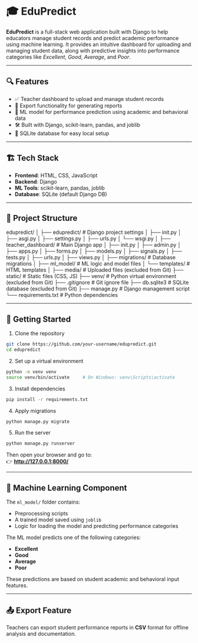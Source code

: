 # 🎓 EduPredict

**EduPredict** is a full-stack web application built with Django to help educators manage student records and predict academic performance using machine learning. It provides an intuitive dashboard for uploading and managing student data, along with predictive insights into performance categories like *Excellent*, *Good*, *Average*, and *Poor*.

---

## 🔍 Features

- ✅ Teacher dashboard to upload and manage student records
- 📂 Export functionality for generating reports
- 🧠 ML model for performance prediction using academic and behavioral data
- 🛠️ Built with Django, scikit-learn, pandas, and joblib
- 📄 SQLite database for easy local setup

---

## 🏗️ Tech Stack

- **Frontend**: HTML, CSS, JavaScript
- **Backend**: Django
- **ML Tools**: scikit-learn, pandas, joblib
- **Database**: SQLite (default Django DB)

---

## 📁 Project Structure

edupredict/
│
├── edupredict/ # Django project settings
│ ├── init.py
│ ├── asgi.py
│ ├── settings.py
│ ├── urls.py
│ └── wsgi.py
│
├── teacher_dashboard/ # Main Django app
│ ├── init.py
│ ├── admin.py
│ ├── apps.py
│ ├── forms.py
│ ├── models.py
│ ├── signals.py
│ ├── tests.py
│ ├── urls.py
│ ├── views.py
│ ├── migrations/ # Database migrations
│ ├── ml_model/ # ML logic and model files
│ └── templates/ # HTML templates
│
├── media/ # Uploaded files (excluded from Git)
├── static/ # Static files (CSS, JS)
├── venv/ # Python virtual environment (excluded from Git)
├── .gitignore # Git ignore file
├── db.sqlite3 # SQLite database (excluded from Git)
├── manage.py # Django management script
└── requirements.txt # Python dependencies


---

## 🚀 Getting Started

1. Clone the repository  
```bash
git clone https://github.com/your-username/edupredict.git
cd edupredict
```

2. Set up a virtual environment  
```bash
python -m venv venv
source venv/bin/activate     # On Windows: venv\Scripts\activate
```

3. Install dependencies  
```bash
pip install -r requirements.txt
```

4. Apply migrations  
```bash
python manage.py migrate
```

5. Run the server  
```bash
python manage.py runserver
```

Then open your browser and go to:  
👉 **http://127.0.0.1:8000/**

---

## 🤖 Machine Learning Component

The `ml_model/` folder contains:

- Preprocessing scripts  
- A trained model saved using `joblib`  
- Logic for loading the model and predicting performance categories  

The ML model predicts one of the following categories:

- **Excellent**  
- **Good**  
- **Average**  
- **Poor**

These predictions are based on student academic and behavioral input features.

---

## 📤 Export Feature

Teachers can export student performance reports in **CSV** format for offline analysis and documentation.
